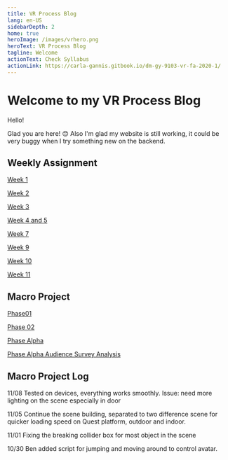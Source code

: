 ```yaml
---
title: VR Process Blog
lang: en-US
sidebarDepth: 2
home: true
heroImage: /images/vrhero.png
heroText: VR Process Blog
tagline: Welcome
actionText: Check Syllabus
actionLink: https://carla-gannis.gitbook.io/dm-gy-9103-vr-fa-2020-1/
---
```


# Welcome to my VR Process Blog

Hello!

Glad you are here! 😊 Also I'm glad my website is still working, it could be very buggy when I try something new on the backend. 

## Weekly Assignment

[Week 1](Week1)

[Week 2](Week2)

[Week 3](Week3)

[Week 4 and 5](Week4)

[Week 7](Week7)

[Week 9](Week9)

[Week 10](Week10)

[Week 11](Weeka)

## Macro Project

[Phase01](https://docs.google.com/presentation/d/17CFUpu6sW9uBckM2XfPkPLnCSRnjYx0bWsEH-xSW5rM/edit#slide=id.p)

[Phase 02](https://docs.google.com/document/d/1WOzkq9TmosCXYyS6U1ctHrOGnlyHpB_qzlmlDJr9bJs/edit)

[Phase Alpha](https://docs.google.com/presentation/d/11l-hKfCAMtrK5W8XSIsD5o_2oReMPvOcaIgtgT-NcEk/edit)

[Phase Alpha Audience Survey Analysis](https://docs.google.com/document/d/1WAL0NukMXh6EvD2dt6_bmP3-SebsmcOuuCmZZ9oHYa8/edit)



## Macro Project Log

11/08 Tested on devices, everything works smoothly. Issue: need more lighting on the scene especially in door

11/05 Continue the scene building, separated to two difference scene for quicker loading speed on Quest platform, outdoor and indoor. 

11/01 Fixing the breaking collider box for most object in the scene

10/30 Ben added script for jumping and moving around to control avatar. 

<br>

<br>

<br>

<br>

<br>

<br>